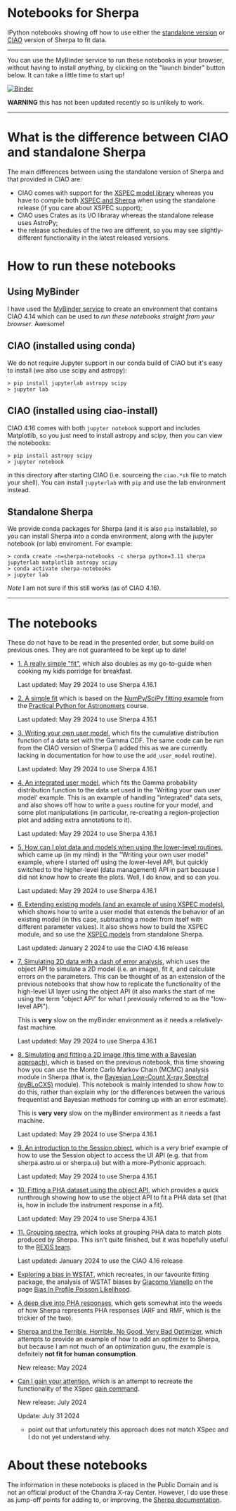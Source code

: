 # Notebooks for Sherpa

IPython notebooks showing off how to use either the
[standalone version](https://sherpa.readthedocs.io/en/)
or [CIAO](http://cxc.harvard.edu/sherpa/)
version of Sherpa to fit data.

---

You can use the MyBinder service to run these notebooks in your
browser, without having to install *anything*, by clicking on the
"launch binder" button below. It can take a little time to start up!

[![Binder](https://mybinder.org/badge_logo.svg)](https://mybinder.org/v2/gh/DougBurke/sherpa-standalone-notebooks/main)

**WARNING** this has not been updated recently so is unlikely to work.

---

# What is the difference between CIAO and standalone Sherpa

The main differences between using the standalone version of
Sherpa and that provided in CIAO are:

- CIAO comes with support for the [XSPEC model library](https://heasarc.nasa.gov/xanadu/xspec/manual/node308.html) whereas you have to compile both
[XSPEC and Sherpa](https://sherpa.readthedocs.io/en/latest/install.html#xspec)
when using the standalone release (if you care about XSPEC support);
- CIAO uses Crates as its I/O libraray whereas the standalone release uses
AstroPy;
- the release schedules of the two are different, so you may see slightly-different functionality in the latest released versions.

# How to run these notebooks

## Using MyBinder

I have used the [MyBinder service](https://mybinder.org/) to create an
environment that contains CIAO 4.14 which can be used to *run these notebooks
straight from your browser*. Awesome!

## CIAO (installed using conda)

We do not require Jupyter support in our conda build of CIAO but it's easy
to install (we also use scipy and astropy):

    > pip install jupyterlab astropy scipy
    > jupyter lab

## CIAO (installed using ciao-install)

CIAO 4.16 comes with both `jupyter notebook` support and includes Matplotlib,
so you just need to install astropy and scipy, then you can view the
notebooks:

    > pip install astropy scipy
    > jupyter notebook

in this directory after starting CIAO (i.e. sourceing the `ciao.*sh` file
to match your shell). You can install `jupyterlab` with `pip` and use the
lab environment instead.

## Standalone Sherpa

We provide conda packages for Sherpa (and it is also `pip` installable),
so you can install Sherpa into a conda environment, along with the jupyter
notebook (or lab) enviroment. For example:

    > conda create -n=sherpa-notebooks -c sherpa python=3.11 sherpa jupyterlab matplotlib astropy scipy
    > conda activate sherpa-notebooks
    > jupyter lab

*Note* I am not sure if this still works (as of CIAO 4.16).

---

# The notebooks

These do not have to be read in the presented order, but some build
on previous ones. They are not guaranteed to be kept up to date!

 - [1. A really simple "fit"](http://nbviewer.ipython.org/github/DougBurke/sherpa-standalone-notebooks/blob/main/1%20really%20simple%20fit.ipynb),
   which also doubles as my go-to-guide when cooking my kids porridge
   for breakfast.

   Last updated: May 29 2024 to use Sherpa 4.16.1
 
 - [2. A simple fit](http://nbviewer.ipython.org/github/DougBurke/sherpa-standalone-notebooks/blob/main/2%20simple%20sherpa%20fit.ipynb) which is based on
   the [NumPy/SciPy fitting example](http://python4astronomers.github.io/core/numpy_scipy.html)
   from the 
   [Practical Python for Astronomers](http://python4astronomers.github.io/index.html)
   course.

   Last updated: May 29 2024 to use Sherpa 4.16.1
   
 - [3. Writing your own user model](http://nbviewer.ipython.org/github/DougBurke/sherpa-standalone-notebooks/blob/main/3%20user%20model.ipynb),
   which fits the cumulative distribution function of a data set
   with the Gamma CDF. The same code can be run from the CIAO version
   of Sherpa (I added this as we are currently lacking in documentation
   for how to use the `add_user_model` routine).

   Last updated: May 29 2024 to use Sherpa 4.16.1

 - [4. An integrated user model](http://nbviewer.ipython.org/github/DougBurke/sherpa-standalone-notebooks/blob/main/4%20an%20integrated%20user%20model.ipynb),
   which fits the Gamma probability distribution function to the data
   set used in the 'Writing your own user model' example. This is
   an example of handling "integrated" data sets, and also shows off
   how to write a `guess` routine for your model, and some plot
   manipulations (in particular, re-creating a region-projection plot
   and adding extra annotations to it).

   Last updated: May 29 2024 to use Sherpa 4.16.1

 - [5. How can I plot data and models when using the lower-level routines](http://nbviewer.ipython.org/github/DougBurke/sherpa-standalone-notebooks/blob/main/5%20plotting%20using%20the%20lower-level%20routines.ipynb),
   which came up (in my mind) in the "Writing your own user model"
   example, where I started off using the lower-level API, but quickly
   switched to the higher-level (data management) API in part because
   I did not know how to create the plots. Well, I do know, and so
   can *you*.

   Last updated: May 29 2024 to use Sherpa 4.16.1

 - [6. Extending existing models (and an example of using XSPEC models)](http://nbviewer.ipython.org/github/DougBurke/sherpa-standalone-notebooks/blob/main/6%20extending%20existing%20models%20%28and%20XSPEC%29.ipynb),
   which shows how to write a user model that extends the behavior of
   an existing model (in this case, subtracting a model from itself with
   different parameter values). It also shows how to build the XSPEC module,
   and so use the
   [XSPEC models](https://heasarc.gsfc.nasa.gov/xanadu/xspec/manual/Models.html)
   from standalone Sherpa.

   Last updated: January 2 2024 to use the CIAO 4.16 release

 - [7. Simulating 2D data with a dash of error analysis](http://nbviewer.ipython.org/github/DougBurke/sherpa-standalone-notebooks/blob/main/7%20simulating%20a%202D%20image%20and%20a%20bit%20of%20error%20analysis.ipynb),
   which uses the object API to simulate a 2D model (i.e. an image),
   fit it, and calculate errors on the parameters. This can be thought of
   as an extension of the previous notebooks that show how to replicate
   the functionality of the high-level UI layer using the object API
   (it also marks the start of me using the term "object API" for what I
   previously referred to as the "low-level API").

   This is **very** slow on the myBinder environment as it needs a
   relatively-fast machine.

   Last updated: May 29 2024 to use Sherpa 4.16.1

 - [8. Simulating and fitting a 2D image (this time with a Bayesian approach)](http://nbviewer.ipython.org/github/DougBurke/sherpa-standalone-notebooks/blob/main/8%20simulating%20and%20fitting%20a%202D%20image%20%28this%20time%20with%20a%20Bayesian%20approach%29.ipynb),
   which is based on the previous notebook, this time showing how
   you can use the Monte Carlo Markov Chain (MCMC) analysis module
   in Sherpa (that is, the
   [Bayesian Low-Count X-ray Spectral (pyBLoCXS)](http://hea-www.harvard.edu/astrostat/pyblocxs/)
   module). This notebook is mainly intended to show *how* to do this,
   rather than explain why (or the differences between the various
   frequentist and Bayesian methods for coming up with an error estimate).

   This is **very** **very** slow on the myBinder environment as it needs a
   fast machine.

   Last updated: May 29 2024 to use Sherpa 4.16.1

 - [9. An introduction to the Session object](http://nbviewer.ipython.org/github/DougBurke/sherpa-standalone-notebooks/blob/main/9%20an%20introduction%20to%20the%20Session%20object.ipynb),
   which is a *very* brief example of how to use the Session object
   to access the UI API (e.g. that from sherpa.astro.ui or sherpa.ui)
   but with a more-Pythonic approach.

   Last updated: May 29 2024 to use Sherpa 4.16.1
 
 - [10. Fitting a PHA dataset using the object API](http://nbviewer.ipython.org/github/DougBurke/sherpa-standalone-notebooks/blob/main/10%20Fitting%20a%20PHA%20dataset%20using%20the%20object%20API.ipynb),
   which provides a quick runthrough showing how to use the object
   API to fit a PHA data set (that is, how in include the instrument
   response in a fit).

   Last updated: May 29 2024 to use Sherpa 4.16.1

 - [11. Grouping spectra](https://nbviewer.jupyter.org/github/DougBurke/sherpa-standalone-notebooks/blob/main/11%20grouping-spectra.ipynb), which looks
   at grouping PHA data to match plots produced by Sherpa. This isn't
   quite finished, but it was hopefully useful to the [REXIS team](https://hea-www.harvard.edu/REXIS/class.html).

   Last updated: January 2024 to use the CIAO 4.16 release

 - [Exploring a bias in WSTAT](https://nbviewer.jupyter.org/github/DougBurke/sherpa-standalone-notebooks/blob/main/Exploring%20a%20bias%20in%20WSTAT.ipynb),
   which recreates, in our favourite fitting package, the analysis of WSTAT biases by [Giacomo Vianello](https://giacomov.github.io/)
   on the page [Bias In Profile Poisson Likelihood](https://giacomov.github.io/Bias-in-profile-poisson-likelihood/).

 - [A deep dive into PHA responses](https://nbviewer.jupyter.org/github/DougBurke/sherpa-standalone-notebooks/blob/main/A%20deep%20dive%20into%20responses.ipynb),
   which gets somewhat into the weeds of how Sherpa represents PHA
   responses (ARF and RMF, which is the trickier of the two).

 - [Sherpa and the Terrible, Horrible, No Good, Very Bad Optimizer](https://nbviewer.jupyter.org/github/DougBurke/sherpa-standalone-notebooks/blob/main/Optimization%20Example.ipynb),
   which attempts to provide an example of how to add an optimizer to Sherpa,
   but because I am not much of an optimization guru, the example is
   defnitely **not fit for human consumption**.

   New release: May 2024

 - [Can I gain your attention](https://nbviewer.jupyter.org/github/DougBurke/sherpa-standalone-notebooks/blob/main/Can%20I%20gain%20your%20attention.ipynb),
   which is an attempt to recreate the functionality of the XSpec [gain command](https://heasarc.gsfc.nasa.gov/xanadu/xspec/manual/XSgain.html).

   New release: July 2024
   
   Update: July 31 2024
     - point out that unfortunately this approach does not match XSpec and
       I do not yet understand why.
     
# About these notebooks

The information in these notebooks is placed in the Public Domain and
is not an official product of the Chandra X-ray Center. However, I do
use these as jump-off points for adding to, or improving, the [Sherpa
documentation](https://sherpa.readthedocs.io/en/latest/).
